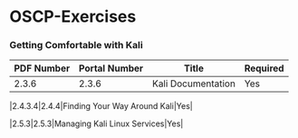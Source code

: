 # OSCP-Exercises

### Getting Comfortable with Kali

|PDF Number|Portal Number|Title|Required|
|----------|-------------|-----|--------|
|2.3.6|2.3.6|Kali Documentation|Yes|

|2.4.3.4|2.4.4|Finding Your Way Around Kali|Yes|

|2.5.3|2.5.3|Managing Kali Linux Services|Yes|

